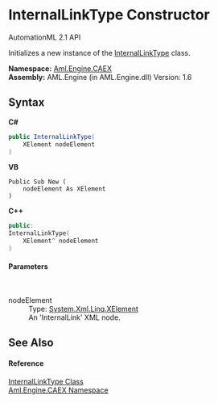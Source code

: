 # InternalLinkType Constructor 
AutomationML 2.1 API 

Initializes a new instance of the <a href="T_Aml_Engine_CAEX_InternalLinkType">InternalLinkType</a> class.

**Namespace:**&nbsp;<a href="N_Aml_Engine_CAEX">Aml.Engine.CAEX</a><br />**Assembly:**&nbsp;AML.Engine (in AML.Engine.dll) Version: 1.6

## Syntax

**C#**<br />
``` C#
public InternalLinkType(
	XElement nodeElement
)
```

**VB**<br />
``` VB
Public Sub New ( 
	nodeElement As XElement
)
```

**C++**<br />
``` C++
public:
InternalLinkType(
	XElement^ nodeElement
)
```


#### Parameters
&nbsp;<dl><dt>nodeElement</dt><dd>Type: <a href="https://docs.microsoft.com/dotnet/api/system.xml.linq.xelement" target="_parent" rel="noopener noreferrer">System.Xml.Linq.XElement</a><br />An 'InternalLink' XML node.</dd></dl>

## See Also


#### Reference
<a href="T_Aml_Engine_CAEX_InternalLinkType">InternalLinkType Class</a><br /><a href="N_Aml_Engine_CAEX">Aml.Engine.CAEX Namespace</a><br />